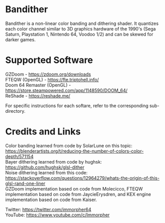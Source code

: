 # Bandither
Bandither is a non-linear color banding and dithering shader. It quantizes each color channel similar to 3D graphics hardware of the 1990's (Sega Saturn, Playstation 1, Nintendo 64, Voodoo 1/2) and can be skewed for darker games.

# Supported Software
GZDoom - https://zdoom.org/downloads  
FTEQW (OpenGL) - https://fte.triptohell.info/  
Doom 64 Remaster (OpenGL) - https://store.steampowered.com/app/1148590/DOOM_64/  
ReShade - https://reshade.me/  

For specific instructions for each softare, refer to the corresponding sub-directory.  

# Credits and Links  
Color banding learned from code by SolarLune on this topic: https://blenderartists.org/t/reducing-the-number-of-colors-color-depth/571154  
Bayer dithering learned from code by hughsk: https://github.com/hughsk/glsl-dither  
Noise dithering learned from this code: https://stackoverflow.com/questions/12964279/whats-the-origin-of-this-glsl-rand-one-liner  
GZDoom implementation based on code from Molecicco, FTEQW implementation based on code from JaycieErysdren, and KEX engine implementation based on code from Kaiser.  
  
Twitter: https://twitter.com/immorpher64  
YouTube: https://www.youtube.com/c/Immorpher  

